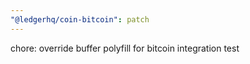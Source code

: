 ```yaml
---
"@ledgerhq/coin-bitcoin": patch
---
```


chore: override buffer polyfill for bitcoin integration test
